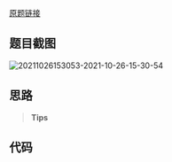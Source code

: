 [原题链接]()

## 题目截图

![20211026153053-2021-10-26-15-30-54](https://raw.githubusercontent.com/fengwei2002/Pictures_02/master/images/20211026153053-2021-10-26-15-30-54.png)

## 思路


> **Tips** 


## 代码


``` cpp 

```

``` go

```